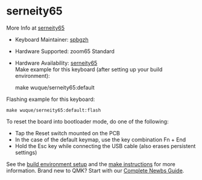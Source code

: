 # serneity65

More Info at [serneity65](https://shop.wuquestudio.com/)
​
* Keyboard Maintainer: [spbgzh](https://github.com/spbgzh)
* Hardware Supported: zoom65 Standard
* Hardware Availability: [serneity65](https://shop.wuquestudio.com/)  
​
Make example for this keyboard (after setting up your build environment):


    make wuque/serneity65:default

Flashing example for this keyboard:

    make wuque/serneity65:default:flash

To reset the board into bootloader mode, do one of the following:

* Tap the Reset switch mounted on the PCB
* In the case of the default keymap, use the key combination Fn + End
* Hold the Esc key while connecting the USB cable (also erases persistent settings)

See the [build environment setup](https://docs.qmk.fm/#/getting_started_build_tools) and the [make instructions](https://docs.qmk.fm/#/getting_started_make_guide) for more information. Brand new to QMK? Start with our [Complete Newbs Guide](https://docs.qmk.fm/#/newbs).
